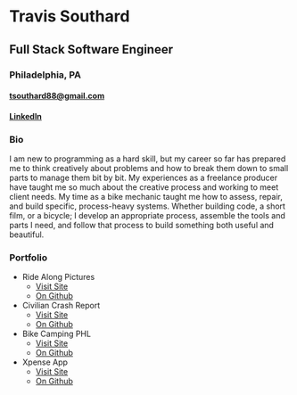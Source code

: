 # Travis Southard
## Full Stack Software Engineer
### Philadelphia, PA
#### tsouthard88@gmail.com
#### [LinkedIn](https://www.linkedin.com/in/southardtravis/)

### Bio
I am new to programming as a hard skill, but my career so far has prepared me to think creatively about problems and how to break them down to small parts to manage them bit by bit.
My experiences as a freelance producer have taught me so much about the creative process and working to meet client needs. My time as a bike mechanic taught me how to assess, repair, and build specific, process-heavy systems.
Whether building code, a short film, or a bicycle; I develop an appropriate process, assemble the tools and parts I need, and follow that process to build something both useful and beautiful.

### Portfolio
- Ride Along Pictures
    - [Visit Site](https://ridealongpictures.herokuapp.com/)
    - [On Github](https://github.com/travissouthard/ride-along-react)
- Civilian Crash Report
    - [Visit Site](https://crashreportphl.herokuapp.com/)
    - [On Github](https://github.com/travissouthard/project2)
- Bike Camping PHL
    - [Visit Site](file:///Users/Travis/Documents/general-assembly/portfolio/bike_camping_PHL/index.html)
    - [On Github](https://github.com/travissouthard/travissouthard.github.io/tree/master/bike_camping_PHL)
- Xpense App
    - [Visit Site](https://xpensefrontend.herokuapp.com/)
    - [On Github](https://github.com/travissouthard/Xpense_app)